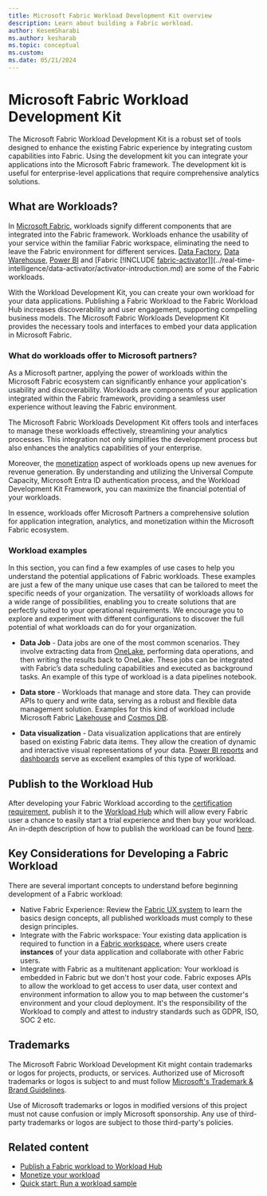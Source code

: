 ```yaml
---
title: Microsoft Fabric Workload Development Kit overview
description: Learn about building a Fabric workload.
author: KesemSharabi
ms.author: kesharab
ms.topic: conceptual
ms.custom:
ms.date: 05/21/2024
---
```


# Microsoft Fabric Workload Development Kit

The Microsoft Fabric Workload Development Kit is a robust set of tools designed to enhance the existing Fabric experience by integrating custom capabilities into Fabric. Using the development kit you can integrate your applications into the Microsoft Fabric framework. The development kit is useful for enterprise-level applications that require comprehensive analytics solutions.

## What are Workloads?

In [Microsoft Fabric](../fundamentals/microsoft-fabric-overview.md), workloads signify different components that are integrated into the Fabric framework. Workloads enhance the usability of your service within the familiar Fabric workspace, eliminating the need to leave the Fabric environment for different services. [Data Factory](../data-factory/data-factory-overview.md), [Data Warehouse](../data-warehouse/data-warehousing.md), [Power BI](/power-bi/enterprise/service-premium-what-is) and [Fabric [!INCLUDE [fabric-activator](../real-time-intelligence//includes/fabric-activator.md)]](../real-time-intelligence/data-activator/activator-introduction.md) are some of the Fabric workloads.

With the Workload Development Kit, you can create your own workload for your data applications. Publishing a Fabric Workload to the Fabric Workload Hub increases discoverability and user engagement, supporting compelling business models. The Microsoft Fabric Workloads Development Kit provides the necessary tools and interfaces to embed your data application in Microsoft Fabric.

### What do workloads offer to Microsoft partners?

As a Microsoft partner, applying the power of workloads within the Microsoft Fabric ecosystem can significantly enhance your application's usability and discoverability. Workloads are components of your application integrated within the Fabric framework, providing a seamless user experience without leaving the Fabric environment.

The Microsoft Fabric Workloads Development Kit offers tools and interfaces to manage these workloads effectively, streamlining your analytics processes. This integration not only simplifies the development process but also enhances the analytics capabilities of your enterprise.

Moreover, the [monetization](monetization.md) aspect of workloads opens up new avenues for revenue generation. By understanding and utilizing the Universal Compute Capacity, Microsoft Entra ID authentication process, and the Workload Development Kit Framework, you can maximize the financial potential of your workloads.

In essence, workloads offer Microsoft Partners a comprehensive solution for application integration, analytics, and monetization within the Microsoft Fabric ecosystem.

### Workload examples

In this section, you can find a few examples of use cases to help you understand the potential applications of Fabric workloads. These examples are just a few of the many unique use cases that can be tailored to meet the specific needs of your organization. The versatility of workloads allows for a wide range of possibilities, enabling you to create solutions that are perfectly suited to your operational requirements. We encourage you to explore and experiment with different configurations to discover the full potential of what workloads can do for your organization.

* **Data Job** - Data jobs are one of the most common scenarios. They involve extracting data from [OneLake](../onelake/onelake-overview.md), performing data operations, and then writing the results back to OneLake. These jobs can be integrated with Fabric’s data scheduling capabilities and executed as background tasks. An example of this type of workload is a data pipelines notebook.

* **Data store** - Workloads that manage and store data. They can provide APIs to query and write data, serving as a robust and flexible data management solution. Examples for this kind of workload include Microsoft Fabric [Lakehouse](../data-engineering/lakehouse-overview.md) and [Cosmos DB](/azure/cosmos-db/introduction).

* **Data visualization** - Data visualization applications that are entirely based on existing Fabric data items. They allow the creation of dynamic and interactive visual representations of your data. [Power BI reports](/power-bi/consumer/end-user-reports) and [dashboards](/power-bi/create-reports/service-dashboards) serve as excellent examples of this type of workload.

## Publish to the Workload Hub
After developing your Fabric Workload according to the [certification requirement](publish-workload-requirements.md), publish it to the [Workload Hub](./more-workloads-add.md) which will allow every Fabric user a chance to easily start a trial experience and then buy your workload. An in-depth description of how to publish the workload can be found [here](./publish-workload-flow.md).

## Key Considerations for Developing a Fabric Workload
There are several important concepts to understand before beginning development of a Fabric workload:
- Native Fabric Experience: Review the [Fabric UX system](https://aka.ms/fabricux) to learn the basics design concepts, all published workloads must comply to these design principles.
- Integrate with the Fabric workspace: Your existing data application is required to function in a [Fabric workspace](../fundamentals/workspaces.md), where users create **instances** of your data application and collaborate with other Fabric users.
- Integrate with Fabric as a multitenant application: Your workload is embedded in Fabric but we don't host your code. Fabric exposes APIs to allow the workload to get access to user data, user context and environment information to allow you to map between the customer's environment and your cloud deployment. It's the responsibility of the Workload to comply and attest to industry standards such as GDPR, ISO, SOC 2 etc.

## Trademarks

The Microsoft Fabric Workload Development Kit might contain trademarks or logos for projects, products, or services. Authorized use of Microsoft trademarks or logos is subject to and must follow [Microsoft's Trademark & Brand Guidelines](https://www.microsoft.com/legal/intellectualproperty/trademarks/usage/general).

Use of Microsoft trademarks or logos in modified versions of this project must not cause confusion or imply Microsoft sponsorship.
Any use of third-party trademarks or logos are subject to those third-party's policies.

## Related content

* [Publish a Fabric workload to Workload Hub](publish-workload-flow.md)
* [Monetize your workload](monetization.md)
* [Quick start: Run a workload sample](quickstart-sample.md)
